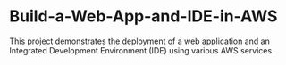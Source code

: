 # Build-a-Web-App-and-IDE-in-AWS
This project demonstrates the deployment of a web application and an Integrated Development Environment (IDE) using various AWS services.
